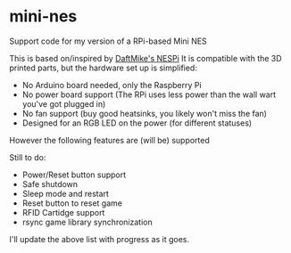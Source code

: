 # mini-nes
Support code for my version of a RPi-based Mini NES

This is based on/inspired by [DaftMike's NESPi](http://www.daftmike.com/2016/07/NESPi.html)
It is compatible with the 3D printed parts, but the hardware set up is simplified:

- No Arduino board needed, only the Raspberry Pi
- No power board support (The RPi uses less power than the wall wart you've got plugged in)
- No fan support (buy good heatsinks, you likely won't miss the fan)
- Designed for an RGB LED on the power (for different statuses)

However the following features are (will be) supported

Still to do:
- Power/Reset button support
- Safe shutdown
- Sleep mode and restart
- Reset button to reset game
- RFID Cartidge support
- rsync game library synchronization

I'll update the above list with progress as it goes.

